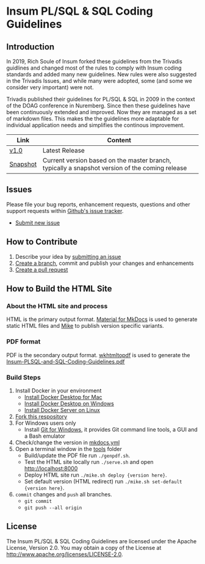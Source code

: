 # Insum PL/SQL &amp; SQL Coding Guidelines

## Introduction

In 2019, Rich Soule of Insum forked these guidelines from the Trivadis guidlines and changed most of the rules to comply with Insum coding standards and added many new guidelines. New rules were also suggested in the Trivadis Issues, and while many were adopted, some (and some we consider very important) were not.

Trivadis published their guidelines for PL/SQL &amp; SQL in 2009 in the context of the DOAG conference in Nuremberg. Since then these guidelines have been continuously extended and improved. Now they are managed as a set of markdown files. This makes the the guidelines more adaptable for individual application needs and simplifies the continous improvement.

Link                                                                 | Content
-------------------------------------------------------------------- | -------
[v1.0](https://insum-labs.github.io/plsql-and-sql-coding-guidelines/) | Latest Release
[Snapshot](https://insum-labs.github.io/plsql-and-sql-coding-guidelines/master/) | Current version based on the master branch, typically a snapshot version of the coming release

## Issues
Please file your bug reports, enhancement requests, questions and other support requests within [Github's issue tracker](https://help.github.com/articles/about-issues/).

* [Submit new issue](https://github.com/insum-labs/plsql-and-sql-coding-guidelines/issues)

## How to Contribute

1. Describe your idea by [submitting an issue](https://github.com/insum-labs/plsql-and-sql-coding-guidelines/issues)
2. [Create a branch](https://help.github.com/articles/creating-and-deleting-branches-within-your-repository/), commit and publish your changes and enhancements
3. [Create a pull request](https://help.github.com/articles/creating-a-pull-request/)

## How to Build the HTML Site

### About the HTML site and process

HTML is the primary output format. [Material for MkDocs](https://squidfunk.github.io/mkdocs-material/) is used to generate static HTML files and [Mike](https://github.com/jimporter/mike) to publish version specific variants.

### PDF format

PDF is the secondary output format. [wkhtmltopdf](https://wkhtmltopdf.org/) is used to generate the [Insum-PLSQL-and-SQL-Coding-Guidelines.pdf](https://github.com/insum-labs/plsql-and-sql-coding-guidelines/raw/master/Insum-PLSQL-and-SQL-Coding-Guidelines.pdf)

### Build Steps

1. Install Docker in your environment
   * [Install Docker Desktop for Mac](https://docs.docker.com/docker-for-mac/install/)
   * [Install Docker Desktop on Windows](https://docs.docker.com/docker-for-windows/install/)
   * [Install Docker Server on Linux](https://docs.docker.com/install/#server)
2. [Fork this respository](https://github.com/insum-labs/plsql-and-sql-coding-guidelines/fork)
3. For Windows users only
   * Install [Git for Windows](https://gitforwindows.org/), it provides Git command line tools, a GUI and a Bash emulator
4. Check/change the version in [mkdocs.yml](mkdocs.yml)
5. Open a terminal window in the [tools](tools) folder 
   * Build/update the PDF file
     run `./genpdf.sh`.
   * Test the HTML site locally
     run `./serve.sh` and open [http://localhost:8000](http://localhost:8000)
   * Deploy HTML site
     run `./mike.sh deploy {version here}`.
   * Set default version (HTML redirect)
     run `./mike.sh set-default {version here}`.
6. `commit` changes and `push` all branches.
   * `git commit`
   * `git push --all origin`


## License

The Insum PL/SQL & SQL Coding Guidelines are licensed under the Apache License, Version 2.0. You may obtain a copy of the License at <http://www.apache.org/licenses/LICENSE-2.0>.
